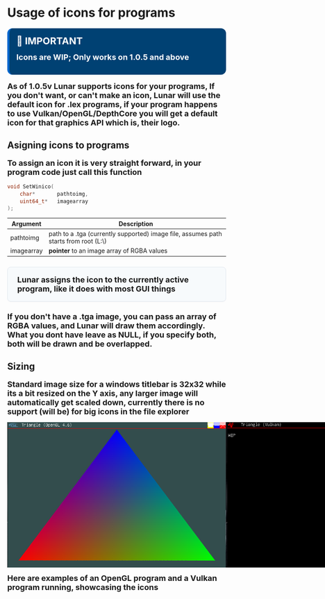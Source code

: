 # Usage of icons for programs

<div style="
    background-color:#004173;
    border-left: 5px solid #0066cc;
    color: #ffffff;
    border-radius: 12px;
    padding: 16px;
    margin: 16px 0;
    box-shadow: 0 2px 8px rgba(255, 255, 255, 0.1);
">
<span style="font-size:22px ; font-weight: bold;">🔷 IMPORTANT</span>

<span style="font-size:18px ; font-weight: bold;">Icons are WIP; Only works on 1.0.5 and above</span>
</div>

<span style="font-size:18px ; font-weight: bold;">As of 1.0.5v Lunar supports icons for your programs, If you don't want, or can't make an icon, Lunar will use the default icon for .lex programs, if your program happens to use Vulkan/OpenGL/DepthCore you will get a default icon for that graphics API which is, their logo.</span>

## Asigning icons to programs
<span style="font-size:18px ; font-weight: bold;">To assign an icon it is very straight forward, in your program code just call this function</span>

```c
void SetWinico(
    char*       pathtoimg,
    uint64_t*   imagearray
);

```

| Argument    | Description                                                                         |
| ----------- | ----------------------------------------------------------------------------------- |
| pathtoimg   | path to a .tga (currently supported) image file, assumes path starts from root (L:\\)|
| imagearray  | **pointer** to an image array of RGBA values                                        |

<div style="
    background: rgba(247, 250, 252, 0.98);
    border: 1px solid #e2e8f0;
    border-radius: 8px;
    padding: 18px 22px;
    margin: 1.5rem 0;
    box-shadow: 0 1px 2px rgba(45, 55, 72, 0.05);
">
<span style="font-size:18px ; font-weight: bold;">Lunar assigns the icon to the currently active program, like it does with most GUI things</span>
</div>

<span style="font-size:18px ; font-weight: bold;">If you don't have a .tga image, you can pass an array of RGBA values, and Lunar will draw them accordingly. What you dont have leave as NULL,
if you specify both, both will be drawn and be overlapped.</span>

## Sizing

<span style="font-size:18px ; font-weight: bold;">Standard image size for a windows titlebar is 32x32 while its a bit resized on the Y axis, any larger image will automatically get scaled down,
currently there is no support (will be) for big icons in the file explorer</span>

<div style="display: flex;">
  <img src="opengl-logo-showcase.png">
  <img src="vulkan-logo-showcase.png">
</div>

<span style="font-size:18px ; font-weight: bold;">Here are examples of an OpenGL program and a Vulkan program running, showcasing the icons</span>